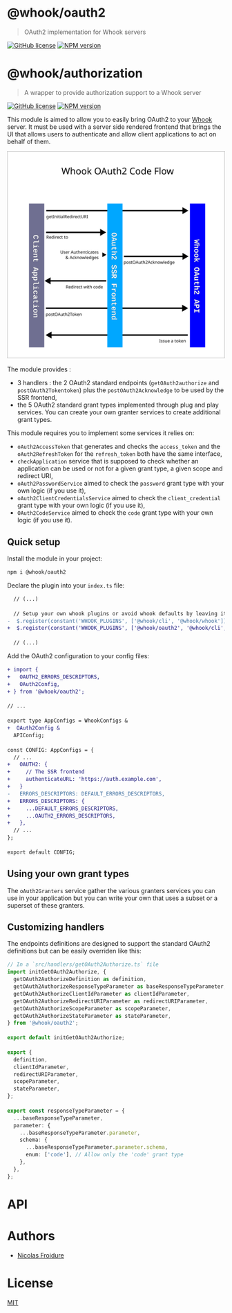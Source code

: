 [//]: # ( )
[//]: # (This file is automatically generated by a `metapak`)
[//]: # (module. Do not change it  except between the)
[//]: # (`content:start/end` flags, your changes would)
[//]: # (be overridden.)
[//]: # ( )
# @whook/oauth2
> OAuth2 implementation for Whook servers

[![GitHub license](https://img.shields.io/badge/license-MIT-blue.svg)](https://github.com/nfroidure/whook/blob/master/packages/whook-oauth2/LICENSE)
[![NPM version](https://badge.fury.io/js/%40whook%2Foauth2.svg)](https://npmjs.org/package/@whook/oauth2)


[//]: # (::contents:start)

[//]: # ( )
[//]: # (This file is automatically generated by a `metapak`)
[//]: # (module. Do not change it  except between the)
[//]: # (`content:start/end` flags, your changes would)
[//]: # (be overridden.)
[//]: # ( )

# @whook/authorization

> A wrapper to provide authorization support to a Whook server

[![GitHub license](https://img.shields.io/badge/license-MIT-blue.svg)](https://github.com/nfroidure/whook/blob/master/packages/whook-authorization/LICENSE)
[![NPM version](https://badge.fury.io/js/%40whook%2Fauthorization.svg)](https://npmjs.org/package/@whook/authorization)

[//]: # '::contents:start'

This module is aimed to allow you to easily bring OAuth2 to your
[Whook](https://github.com/nfroidure/whook) server. It must be used with a
server side rendered frontend that brings the UI that allows users to
authenticate and allow client applications to act on behalf of them.

![Code Flow Overview](./code_flow_overview.svg)

The module provides :
- 3 handlers : the 2 OAuth2 standard endpoints (`getOAuth2authorize` and
  `postOAuth2Tokentoken`) plus the `postOAuth2Acknowledge` to be used by the SSR
  frontend,
- the 5 OAuth2 standard grant types implemented through plug and play services.
  You can create your own granter services to create additional grant types.

This module requires you to implement some services it relies on:
- `oAuth2AccessToken` that generates and checks the `access_token` and the
  `oAuth2RefreshToken` for the `refresh_token` both have the same interface,
- `checkApplication` service that is supposed to check whether an application
  can be used or not for a given grant type, a given scope and redirect URI,
- `oAuth2PasswordService` aimed to check the `password` grant type with your own
  logic (if you use it),
- `oAuth2ClientCredentialsService` aimed to check the `client_credential` grant
  type with your own logic (if you use it),
- `OAuth2CodeService` aimed to check the `code` grant type with your own logic
  (if you use it).

## Quick setup

Install the module in your project:
```sh
npm i @whook/oauth2
```

Declare the plugin into your `index.ts` file:
```diff
  // (...)

  // Setup your own whook plugins or avoid whook defaults by leaving it empty
-  $.register(constant('WHOOK_PLUGINS', ['@whook/cli', '@whook/whook']));
+  $.register(constant('WHOOK_PLUGINS', ['@whook/oauth2', '@whook/cli', '@whook/whook']));

  // (...)
```

Add the OAuth2 configuration to your config files:
```diff
+ import {
+   OAUTH2_ERRORS_DESCRIPTORS,
+   OAuth2Config,
+ } from '@whook/oauth2';

// ...

export type AppConfigs = WhookConfigs &
+  OAuth2Config &
  APIConfig;

const CONFIG: AppConfigs = {
  // ...
+   OAUTH2: {
+     // The SSR frontend
+     authenticateURL: 'https://auth.example.com',
+   }
-   ERRORS_DESCRIPTORS: DEFAULT_ERRORS_DESCRIPTORS,
+   ERRORS_DESCRIPTORS: {
+     ...DEFAULT_ERRORS_DESCRIPTORS,
+     ...OAUTH2_ERRORS_DESCRIPTORS,
+   },
  // ...
};

export default CONFIG;
```

## Using your own grant types

The `oAuth2Granters` service gather the various granters services you can use in
your application but you can write your own that uses a subset or a superset of
these granters.

## Customizing handlers

The endpoints definitions are designed to support the standard OAuth2
definitions but can be easily overriden like this:

```ts
// In a `src/handlers/getOAuth2Authorize.ts` file
import initGetOAuth2Authorize, {
  getOAuth2AuthorizeDefinition as definition,
  getOAuth2AuthorizeResponseTypeParameter as baseResponseTypeParameter,
  getOAuth2AuthorizeClientIdParameter as clientIdParameter,
  getOAuth2AuthorizeRedirectURIParameter as redirectURIParameter,
  getOAuth2AuthorizeScopeParameter as scopeParameter,
  getOAuth2AuthorizeStateParameter as stateParameter,
} from '@whook/oauth2';

export default initGetOAuth2Authorize;

export {
  definition,
  clientIdParameter,
  redirectURIParameter,
  scopeParameter,
  stateParameter,
};

export const responseTypeParameter = {
  ...baseResponseTypeParameter,
  parameter: {
    ...baseResponseTypeParameter.parameter,
    schema: {
      ...baseResponseTypeParameter.parameter.schema,
      enum: ['code'], // Allow only the 'code' grant type
    },
  },
};
```

[//]: # (::contents:end)



[//]: # (::contents:end)

# API

# Authors
- [Nicolas Froidure](http://insertafter.com/en/index.html)

# License
[MIT](https://github.com/nfroidure/whook/blob/master/packages/whook-oauth2/LICENSE)
